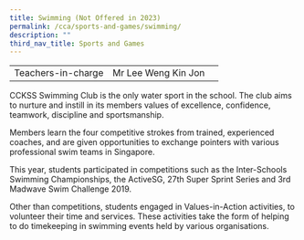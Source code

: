 ```yaml
---
title: Swimming (Not Offered in 2023)
permalink: /cca/sports-and-games/swimming/
description: ""
third_nav_title: Sports and Games
---
```

|  	|  	|  	|			
|---	|---	|---	|			
|  	Teachers-in-charge 	|  	 Mr Lee Weng Kin Jon 	|  		|  


CCKSS Swimming Club is the only water sport in the school. The club aims to nurture and instill in its members values of excellence, confidence, teamwork, discipline and sportsmanship. 

Members learn the four competitive strokes from trained, experienced coaches, and are given opportunities to exchange pointers with various professional swim teams in Singapore.

This year, students participated in competitions such as the Inter-Schools Swimming Championships, the ActiveSG, 27th Super Sprint Series and 3rd Madwave Swim Challenge 2019. 

Other than competitions, students engaged in Values-in-Action activities, to volunteer their time and services. These activities take the form of helping to do timekeeping in swimming events held by various organisations.

